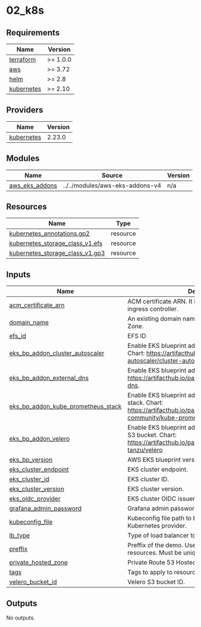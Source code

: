 # 02_k8s

<!-- BEGINNING OF PRE-COMMIT-TERRAFORM DOCS HOOK -->
## Requirements

| Name | Version |
|------|---------|
| <a name="requirement_terraform"></a> [terraform](#requirement\_terraform) | >= 1.0.0 |
| <a name="requirement_aws"></a> [aws](#requirement\_aws) | >= 3.72 |
| <a name="requirement_helm"></a> [helm](#requirement\_helm) | >= 2.8 |
| <a name="requirement_kubernetes"></a> [kubernetes](#requirement\_kubernetes) | >= 2.10 |

## Providers

| Name | Version |
|------|---------|
| <a name="provider_kubernetes"></a> [kubernetes](#provider\_kubernetes) | 2.23.0 |

## Modules

| Name | Source | Version |
|------|--------|---------|
| <a name="module_aws_eks_addons"></a> [aws\_eks\_addons](#module\_aws\_eks\_addons) | ../../modules/aws-eks-addons-v4 | n/a |

## Resources

| Name | Type |
|------|------|
| [kubernetes_annotations.gp2](https://registry.terraform.io/providers/hashicorp/kubernetes/latest/docs/resources/annotations) | resource |
| [kubernetes_storage_class_v1.efs](https://registry.terraform.io/providers/hashicorp/kubernetes/latest/docs/resources/storage_class_v1) | resource |
| [kubernetes_storage_class_v1.gp3](https://registry.terraform.io/providers/hashicorp/kubernetes/latest/docs/resources/storage_class_v1) | resource |

## Inputs

| Name | Description | Type | Default | Required |
|------|-------------|------|---------|:--------:|
| <a name="input_acm_certificate_arn"></a> [acm\_certificate\_arn](#input\_acm\_certificate\_arn) | ACM certificate ARN. It is used by the ALB/Nginx ingress controller. | `string` | n/a | yes |
| <a name="input_domain_name"></a> [domain\_name](#input\_domain\_name) | An existing domain name maped to a Route 53 Hosted Zone. | `string` | n/a | yes |
| <a name="input_efs_id"></a> [efs\_id](#input\_efs\_id) | EFS ID | `string` | `""` | no |
| <a name="input_eks_bp_addon_cluster_autoscaler"></a> [eks\_bp\_addon\_cluster\_autoscaler](#input\_eks\_bp\_addon\_cluster\_autoscaler) | Enable EKS blueprint add-on cluster-autoscaler. Chart: https://artifacthub.io/packages/helm/cluster-autoscaler/cluster-autoscaler | `bool` | `true` | no |
| <a name="input_eks_bp_addon_external_dns"></a> [eks\_bp\_addon\_external\_dns](#input\_eks\_bp\_addon\_external\_dns) | Enable EKS blueprint add-on External DNS. Chart: https://artifacthub.io/packages/helm/bitnami/external-dns. | `bool` | `true` | no |
| <a name="input_eks_bp_addon_kube_prometheus_stack"></a> [eks\_bp\_addon\_kube\_prometheus\_stack](#input\_eks\_bp\_addon\_kube\_prometheus\_stack) | Enable EKS blueprint add-on  kube-prometheus-stack. Chart: https://artifacthub.io/packages/helm/prometheus-community/kube-prometheus-stack | `bool` | `true` | no |
| <a name="input_eks_bp_addon_velero"></a> [eks\_bp\_addon\_velero](#input\_eks\_bp\_addon\_velero) | Enable EKS blueprint add-on Velero. It requires a valid S3 bucket. Chart: https://artifacthub.io/packages/helm/vmware-tanzu/velero | `bool` | `true` | no |
| <a name="input_eks_bp_version"></a> [eks\_bp\_version](#input\_eks\_bp\_version) | AWS EKS blueprint version. | `string` | `"v5"` | no |
| <a name="input_eks_cluster_endpoint"></a> [eks\_cluster\_endpoint](#input\_eks\_cluster\_endpoint) | EKS cluster endpoint. | `string` | n/a | yes |
| <a name="input_eks_cluster_id"></a> [eks\_cluster\_id](#input\_eks\_cluster\_id) | EKS cluster ID. | `string` | n/a | yes |
| <a name="input_eks_cluster_version"></a> [eks\_cluster\_version](#input\_eks\_cluster\_version) | EKS cluster version. | `string` | n/a | yes |
| <a name="input_eks_oidc_provider"></a> [eks\_oidc\_provider](#input\_eks\_oidc\_provider) | EKS cluster OIDC issuer URL. | `string` | n/a | yes |
| <a name="input_grafana_admin_password"></a> [grafana\_admin\_password](#input\_grafana\_admin\_password) | Grafana admin password. | `string` | `"change.me"` | no |
| <a name="input_kubeconfig_file"></a> [kubeconfig\_file](#input\_kubeconfig\_file) | Kubeconfig file path to be used as context for te Kubernetes provider. | `string` | `"~/.kube/config"` | no |
| <a name="input_lb_type"></a> [lb\_type](#input\_lb\_type) | Type of load balancer to use. | `string` | `"alb"` | no |
| <a name="input_preffix"></a> [preffix](#input\_preffix) | Preffix of the demo. Used for tagging and naming resources. Must be unique. | `string` | n/a | yes |
| <a name="input_private_hosted_zone"></a> [private\_hosted\_zone](#input\_private\_hosted\_zone) | Private Route 53 Hosted Zone Type. | `bool` | `false` | no |
| <a name="input_tags"></a> [tags](#input\_tags) | Tags to apply to resources. | `map(string)` | `{}` | no |
| <a name="input_velero_bucket_id"></a> [velero\_bucket\_id](#input\_velero\_bucket\_id) | Velero S3 bucket ID. | `string` | n/a | yes |

## Outputs

No outputs.
<!-- END OF PRE-COMMIT-TERRAFORM DOCS HOOK -->
